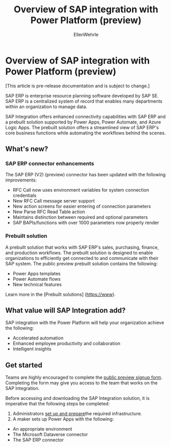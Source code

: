 ﻿---
title: Overview of SAP integration with Power Platform (preview)
description: Learn about the SAP integration with Power Platform, and the capabilities of the SAP connector working with Power Automate.
services: ''
suite: flow
documentationcenter: na
author: EllenWehrle
manager: jongilman
editor: ''
tags: ''
ms.devlang: na
ms.subservice: cloud-flow
ms.topic: article
ms.tgt_pltfrm: na
ms.workload: na
ms.date: 09/19/2022
ms.author: ellenwehrle
search.app: 
  - Flow
search.audienceType: 
  - flowmaker
  - enduser
---

# Overview of SAP integration with Power Platform (preview)

[This article is pre-release documentation and is subject to change.]

SAP ERP is enterprise resource planning software developed by SAP SE. SAP ERP is a centralized system of record that enables many departments within an organization to manage data.

 SAP Integration offers enhanced connectivity capabilities with SAP ERP and a prebuilt solution supported by Power Apps, Power Automate, and Azure Logic Apps. The prebuilt solution offers a streamlined view of SAP ERP's core business functions while automating the workflows behind the scenes.

## What's new?

### SAP ERP connector enhancements

The SAP ERP (V2) (preview) connector has been updated with the following improvements:

- RFC Call now uses environment variables for system connection credentials
- New RFC Call message server support
- New action screens for easier entering of connection parameters
- New Parse RFC Read Table action
- Maintains distinction between required and optional parameters
- SAP BAPIs/functions with over 1000 parameters now properly render


### Prebuilt solution

A prebuilt solution that works with SAP ERP's sales, purchasing, finance, and production workflows. The prebuilt solution is designed to enable organizations to efficiently get connected to and communicate with their SAP system. The public preview prebuilt solution contains the following:

- Power Apps templates
- Power Automate flows
- New technical features

Learn more in the [Prebuilt solutions] (<https://www>).

## What value will SAP Integration add?

SAP integration with the Power Platform will help your organization achieve the following:

- Accelerated automation
- Enhanced employee productivity and collaboration
- Intelligent insights

## Get started

Teams are highly encouraged to complete the [public preview signup form](<https://aka.ms/PowerAutomate-SAPIntegration-Signup>). Completing the form may give you access to the team that works on the SAP Integration.

Before accessing and downloading the SAP Integration solution, it is imperative that the following steps be completed:

1. Administrators [set up and prepare](set-up-prepare.md)the required infrastructure.
2. A maker sets up Power Apps with the following:  

- An appropriate environment 
- The Microsoft Dataverse connector
- The SAP ERP connector